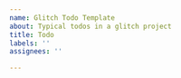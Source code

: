 ```yaml
---
name: Glitch Todo Template
about: Typical todos in a glitch project
title: Todo
labels: ''
assignees: ''

---
```



